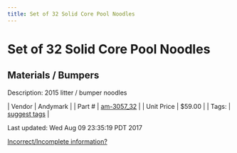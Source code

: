 ```yaml
---
title: Set of 32 Solid Core Pool Noodles
---
```


# Set of 32 Solid Core Pool Noodles
## Materials / Bumpers
Description: 	2015 litter / bumper noodles 

| Vendor | Andymark | 
| Part # | [am-3057_32](http://www.andymark.com/bumper-p/am-3057_32.htm) | 
| Unit Price | $59.00 | 
| Tags: | [suggest tags](https://docs.google.com/forms/d/e/1FAIpQLSeWyY8v3RgOty-MyWmh9U0iivNYN_molChYyS-0U-o-kOAv_g/viewform) | 

Last updated: Wed Aug 09 23:35:19 PDT 2017

 [Incorrect/Incomplete information?](https://docs.google.com/forms/d/e/1FAIpQLSeWyY8v3RgOty-MyWmh9U0iivNYN_molChYyS-0U-o-kOAv_g/viewform)